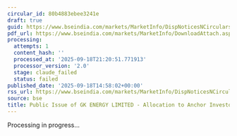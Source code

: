 ```yaml
---
circular_id: 80b4883ebee3241e
draft: true
guid: https://www.bseindia.com/markets/MarketInfo/DispNoticesNCirculars.aspx?Noticeid={4C1F1E68-2EBE-4B4D-8B10-BE6722B24076}&noticeno=20250918-61&dt=09/18/2025&icount=61&totcount=63&flag=0
pdf_url: https://www.bseindia.com/markets/MarketInfo/DownloadAttach.aspx?id=20250918-61&attachedId=dc1c08ba-602c-4b77-b715-800c9fe2ff67
processing:
  attempts: 1
  content_hash: ''
  processed_at: '2025-09-18T21:20:51.771913'
  processor_version: '2.0'
  stage: claude_failed
  status: failed
published_date: '2025-09-18T14:58:02+00:00'
rss_url: https://www.bseindia.com/markets/MarketInfo/DispNoticesNCirculars.aspx?Noticeid={4C1F1E68-2EBE-4B4D-8B10-BE6722B24076}&noticeno=20250918-61&dt=09/18/2025&icount=61&totcount=63&flag=0
source: bse
title: Public Issue of GK ENERGY LIMITED - Allocation to Anchor Investors
---
```


Processing in progress...